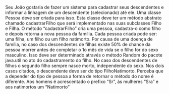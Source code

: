 Seu João gostaria de fazer um sistema para cadastrar seus descendentes e informar a linhagem de um descendente (selecionado) até ele. Uma classe Pessoa deve ser criada para isso. Esta classe deve ter um método abstrato chamado cadastrarFilho que será implementado nas suas subclasses Filho e Filha. O método “cadastrarFilho” cria uma pessoa, cadastra-o como filho e depois retorna  a nova pessoa da família. Cada pessoa criada pode ser: uma filha, um filho ou um filho natimorto.
Por causa de uma doença de família, no caso dos descendentes de filhas existe 50% de chance da pessoa morrer antes de completar o 1o mês de vida se o filho for do sexo masculino. Isso deve ser determinado através o método Random do pacote java.util no ato do cadastramento do filho.
No caso dos descendentes de filhos o segundo filho sempre nasce morto, independente do sexo. Nos dois casos citados, o descendente deve ser do tipo FilhoNatimorto.
Perceba que a depender do tipo de pessoa a forma de retornar o método do nome é diferente. Aos homens é acrescentado o prefixo “Sr”, às mulheres “Sra” e aos natimortos um “Natimorto”